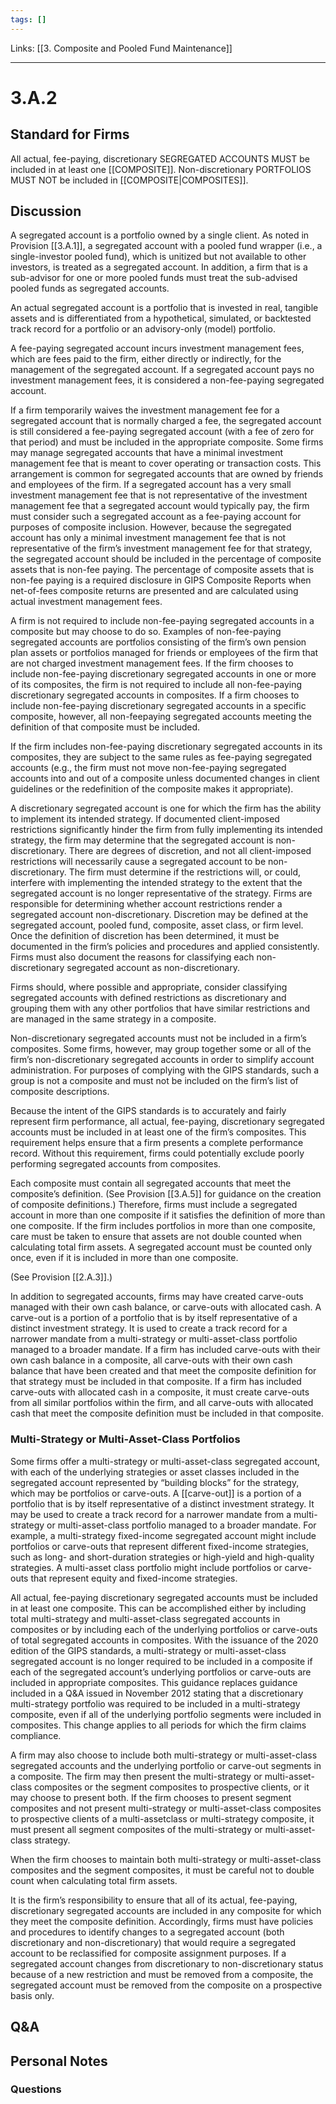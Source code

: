 ```yaml
---
tags: []
---
```

Links: [[3. Composite and Pooled Fund Maintenance]]
___
# 3.A.2
## Standard for Firms
All actual, fee-paying, discretionary SEGREGATED ACCOUNTS MUST be included in at least one [[COMPOSITE]]. Non-discretionary PORTFOLIOS MUST NOT be included in [[COMPOSITE|COMPOSITES]].
## Discussion
A segregated account is a portfolio owned by a single client. As noted in Provision [[3.A.1]], a segregated account with a pooled fund wrapper (i.e., a single-investor pooled fund), which is unitized but not available to other investors, is treated as a segregated account. In addition, a firm that is a sub-advisor for one or more pooled funds must treat the sub-advised pooled funds as segregated accounts.

An actual segregated account is a portfolio that is invested in real, tangible assets and is differentiated from a hypothetical, simulated, or backtested track record for a portfolio or an advisory-only (model) portfolio.

A fee-paying segregated account incurs investment management fees, which are fees paid to the firm, either directly or indirectly, for the management of the segregated account. If a segregated account pays no investment management fees, it is considered a non-fee-paying segregated account.

If a firm temporarily waives the investment management fee for a segregated account that is normally charged a fee, the segregated account is still considered a fee-paying segregated account (with a fee of zero for that period) and must be included in the appropriate composite. Some firms may manage segregated accounts that have a minimal investment management fee that is meant to cover operating or transaction costs. This arrangement is common for segregated accounts that are owned by friends and employees of the firm. If a segregated account has a very small investment management fee that is not representative of the investment management fee that a segregated account would typically pay, the firm must consider such a segregated account as a fee-paying account for purposes of composite inclusion. However, because the segregated account has only a minimal investment management fee that is not representative of the firm’s investment management fee for that strategy, the segregated account should be included in the percentage of composite assets that is non-fee paying. The percentage of composite assets that is non-fee paying is a required disclosure in GIPS Composite Reports when net-of-fees composite returns are presented and are calculated using actual investment management fees.

A firm is not required to include non-fee-paying segregated accounts in a composite but may choose to do so. Examples of non-fee-paying segregated accounts are portfolios consisting of the firm’s own pension plan assets or portfolios managed for friends or employees of the firm that are not charged investment management fees. If the firm chooses to include non-fee-paying discretionary segregated accounts in one or more of its composites, the firm is not required to include all non-fee-paying discretionary segregated accounts in composites. If a firm chooses to include non-fee-paying discretionary segregated accounts in a specific composite, however, all non-feepaying segregated accounts meeting the definition of that composite must be included.

If the firm includes non-fee-paying discretionary segregated accounts in its composites, they are subject to the same rules as fee-paying segregated accounts (e.g., the firm must not move non-fee-paying segregated accounts into and out of a composite unless documented changes in client guidelines or the redefinition of the composite makes it appropriate).

A discretionary segregated account is one for which the firm has the ability to implement its intended strategy. If documented client-imposed restrictions significantly hinder the firm from fully implementing its intended strategy, the firm may determine that the segregated account is non-discretionary. There are degrees of discretion, and not all client-imposed restrictions will necessarily cause a segregated account to be non-discretionary. The firm must determine if the restrictions will, or could, interfere with implementing the intended strategy to the extent that the segregated account is no longer representative of the strategy. Firms are responsible for determining whether account restrictions render a segregated account non-discretionary. Discretion may be defined at the segregated account, pooled fund, composite, asset class, or firm level. Once the definition of discretion has been determined, it must be documented in the firm’s policies and procedures and applied consistently. Firms must also document the reasons for classifying each non-discretionary segregated account as non-discretionary.

Firms should, where possible and appropriate, consider classifying segregated accounts with defined restrictions as discretionary and grouping them with any other portfolios that have similar restrictions and are managed in the same strategy in a composite.

Non-discretionary segregated accounts must not be included in a firm’s composites. Some firms, however, may group together some or all of the firm’s non-discretionary segregated accounts in order to simplify account administration. For purposes of complying with the GIPS standards, such a group is not a composite and must not be included on the firm’s list of composite descriptions.

Because the intent of the GIPS standards is to accurately and fairly represent firm performance, all actual, fee-paying, discretionary segregated accounts must be included in at least one of the firm’s composites. This requirement helps ensure that a firm presents a complete performance record. Without this requirement, firms could potentially exclude poorly performing segregated accounts from composites.

Each composite must contain all segregated accounts that meet the composite’s definition. (See Provision [[3.A.5]] for guidance on the creation of composite definitions.) Therefore, firms must include a segregated account in more than one composite if it satisfies the definition of more than one composite. If the firm includes portfolios in more than one composite, care must be taken to ensure that assets are not double counted when calculating total firm assets. A segregated account must be counted only once, even if it is included in more than one composite.

(See Provision [[2.A.3]].)

In addition to segregated accounts, firms may have created carve-outs managed with their own cash balance, or carve-outs with allocated cash. A carve-out is a portion of a portfolio that is by itself representative of a distinct investment strategy. It is used to create a track record for a narrower mandate from a multi-strategy or multi-asset-class portfolio managed to a broader mandate. If a firm has included carve-outs with their own cash balance in a composite, all carve-outs with their own cash balance that have been created and that meet the composite definition for that strategy must be included in that composite. If a firm has included carve-outs with allocated cash in a composite, it must create carve-outs from all similar portfolios within the firm, and all carve-outs with allocated cash that meet the composite definition must be included in that composite.
### Multi-Strategy or Multi-Asset-Class Portfolios
Some firms offer a multi-strategy or multi-asset-class segregated account, with each of the underlying strategies or asset classes included in the segregated account represented by “building blocks” for the strategy, which may be portfolios or carve-outs. A [[carve-out]] is a portion of a portfolio that is by itself representative of a distinct investment strategy. It may be used to create a track record for a narrower mandate from a multi-strategy or multi-asset-class portfolio managed to a broader mandate. For example, a multi-strategy fixed-income segregated account might include portfolios or carve-outs that represent different fixed-income strategies, such as long- and short-duration strategies or high-yield and high-quality strategies. A multi-asset class portfolio might include portfolios or carve-outs that represent equity and fixed-income strategies.

All actual, fee-paying discretionary segregated accounts must be included in at least one composite. This can be accomplished either by including total multi-strategy and multi-asset-class segregated accounts in composites or by including each of the underlying portfolios or carve-outs of total segregated accounts in composites. With the issuance of the 2020 edition of the GIPS standards, a multi-strategy or multi-asset-class segregated account is no longer required to be included in a composite if each of the segregated account’s underlying portfolios or carve-outs are included in appropriate composites. This guidance replaces guidance included in a Q&A issued in November 2012 stating that a discretionary multi-strategy portfolio was required to be included in a multi-strategy composite, even if all of the underlying portfolio segments were included in composites. This change applies to all periods for which the firm claims compliance.

A firm may also choose to include both multi-strategy or multi-asset-class segregated accounts and the underlying portfolio or carve-out segments in a composite. The firm may then present the multi-strategy or multi-asset-class composites or the segment composites to prospective clients, or it may choose to present both. If the firm chooses to present segment composites and not present multi-strategy or multi-asset-class composites to prospective clients of a multi-assetclass or multi-strategy composite, it must present all segment composites of the multi-strategy or multi-asset-class strategy.

When the firm chooses to maintain both multi-strategy or multi-asset-class composites and the segment composites, it must be careful not to double count when calculating total firm assets.

It is the firm’s responsibility to ensure that all of its actual, fee-paying, discretionary segregated accounts are included in any composite for which they meet the composite definition. Accordingly, firms must have policies and procedures to identify changes to a segregated account (both discretionary and non-discretionary) that would require a segregated account to be reclassified for composite assignment purposes. If a segregated account changes from discretionary to non-discretionary status because of a new restriction and must be removed from a composite, the segregated account must be removed from the composite on a prospective basis only.
## Q&A

## Personal Notes

### Questions
